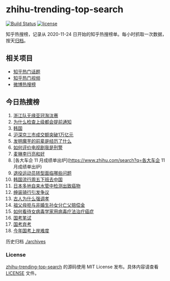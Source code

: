 # zhihu-trending-top-search

[![Build Status](https://github.com/justjavac/zhihu-trending-top-search/workflows/ci/badge.svg?branch=main)](https://github.com/justjavac/zhihu-trending-top-search/actions)
[![license](https://img.shields.io/github/license/justjavac/zhihu-trending-top-search)](https://github.com/justjavac/zhihu-trending-top-search/blob/main/LICENSE)

知乎热搜榜，记录从 2020-11-24
日开始的知乎热搜榜单。每小时抓取一次数据，按天[归档](./archives)。

## 相关项目

- [知乎热门话题](https://github.com/justjavac/zhihu-trending-hot-questions)
- [知乎热门视频](https://github.com/justjavac/zhihu-trending-hot-video)
- [微博热搜榜](https://github.com/justjavac/weibo-trending-hot-search)

## 今日热搜榜

<!-- BEGIN -->
<!-- 最后更新时间 Fri Dec 06 2024 19:13:10 GMT+0800 (China Standard Time) -->

1. [浙江队无缘亚冠淘汰赛](https://www.zhihu.com/search?q=浙江队无缘亚冠淘汰赛)
1. [为什么检查上级都会提前通知](https://www.zhihu.com/search?q=为什么检查上级都会提前通知)
1. [韩国](https://www.zhihu.com/search?q=韩国)
1. [沪深京三市成交额突破1万亿元](https://www.zhihu.com/search?q=沪深京三市成交额突破1万亿元)
1. [发明魔芋的前辈是经历了什么](https://www.zhihu.com/search?q=发明魔芋的前辈是经历了什么)
1. [如何评价电视剧我是刑警](https://www.zhihu.com/search?q=如何评价电视剧我是刑警)
1. [麦琳李行亮和好](https://www.zhihu.com/search?q=麦琳李行亮和好)
1. [各大车企 11 月成绩单出炉](https://www.zhihu.com/search?q=各大车企 11
   月成绩单出炉)
1. [退役运动员转型面临哪些问题](https://www.zhihu.com/search?q=退役运动员转型面临哪些问题)
1. [韩国流行周五下班去中国](https://www.zhihu.com/search?q=韩国流行周五下班去中国)
1. [日本多地自来水管中检测出致癌物](https://www.zhihu.com/search?q=日本多地自来水管中检测出致癌物)
1. [绅装骑行引发争议](https://www.zhihu.com/search?q=绅装骑行引发争议)
1. [古人为什么强调孝](https://www.zhihu.com/search?q=古人为什么强调孝)
1. [祖父母拒与非婚生孙女分亡父赔偿金](https://www.zhihu.com/search?q=祖父母拒与非婚生孙女分亡父赔偿金)
1. [如何看待女病毒学家用病毒疗法治疗癌症](https://www.zhihu.com/search?q=如何看待女病毒学家用病毒疗法治疗癌症)
1. [国考笔试](https://www.zhihu.com/search?q=国考笔试)
1. [国考弃考](https://www.zhihu.com/search?q=国考弃考)
1. [今年国考上岸难度](https://www.zhihu.com/search?q=今年国考上岸难度)

<!-- END -->

历史归档 [./archives](./archives)

### License

[zhihu-trending-top-search](https://github.com/justjavac/zhihu-trending-top-search)
的源码使用 MIT License 发布。具体内容请查看 [LICENSE](./LICENSE) 文件。

